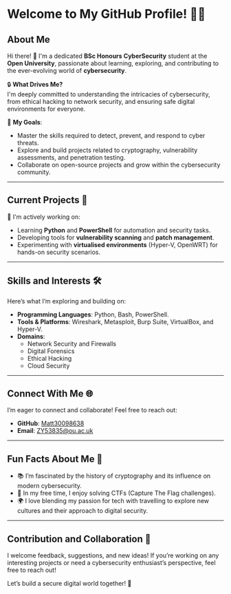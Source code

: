 # Welcome to My GitHub Profile! 👨‍💻  

## About Me  
Hi there! 👋 I'm a dedicated **BSc Honours CyberSecurity** student at the **Open University**, passionate about learning, exploring, and contributing to the ever-evolving world of **cybersecurity**.  

🔒 **What Drives Me?**  
I'm deeply committed to understanding the intricacies of cybersecurity, from ethical hacking to network security, and ensuring safe digital environments for everyone.  

🌟 **My Goals**:  
- Master the skills required to detect, prevent, and respond to cyber threats.  
- Explore and build projects related to cryptography, vulnerability assessments, and penetration testing.  
- Collaborate on open-source projects and grow within the cybersecurity community.  

---

## Current Projects 🚀  
🔗 I'm actively working on:  
- Learning **Python** and **PowerShell** for automation and security tasks.  
- Developing tools for **vulnerability scanning** and **patch management**.  
- Experimenting with **virtualised environments** (Hyper-V, OpenWRT) for hands-on security scenarios.  

---

## Skills and Interests 🛠️  
Here’s what I’m exploring and building on:  
- **Programming Languages**: Python, Bash, PowerShell.  
- **Tools & Platforms**: Wireshark, Metasploit, Burp Suite, VirtualBox, and Hyper-V.  
- **Domains**:  
  - Network Security and Firewalls  
  - Digital Forensics  
  - Ethical Hacking  
  - Cloud Security  

---

## Connect With Me 🌐  
I’m eager to connect and collaborate! Feel free to reach out:  
- **GitHub**: [Matt30098638](https://github.com/Matt30098638)
- **Email**: ZY53835@ou.ac.uk  

---

## Fun Facts About Me 🎉  
- 📚 I’m fascinated by the history of cryptography and its influence on modern cybersecurity.  
- 🧩 In my free time, I enjoy solving CTFs (Capture The Flag challenges).  
- 🌍 I love blending my passion for tech with travelling to explore new cultures and their approach to digital security.  

---

## Contribution and Collaboration 🤝  
I welcome feedback, suggestions, and new ideas! If you’re working on any interesting projects or need a cybersecurity enthusiast’s perspective, feel free to reach out!  

Let’s build a secure digital world together! 🔐  
